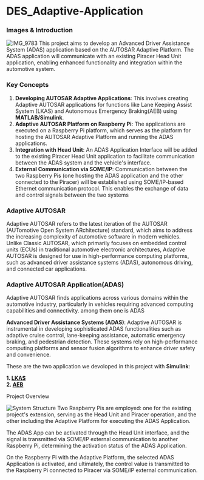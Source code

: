 # DES_Adaptive-Application

### Images & Introduction
![IMG_9783](https://github.com/SEA-ME-Team6/DES_Adaptive-Application/assets/106136905/475b990c-e120-4c40-bc05-60da683e9e58)
This project aims to develop an Advanced Driver Assistance System (ADAS) application based on the AUTOSAR Adaptive Platform. The ADAS application will communicate with an existing Piracer Head Unit application, enabling enhanced functionality and integration within the automotive system.

### Key Concepts

1. **Developing AUTOSAR Adaptive Applications**: This involves creating Adaptive AUTOSAR applications for functions like Lane Keeping Assist System (LKAS) and Autonomous Emergency Braking(AEB) using **MATLAB/Simulink**.
2. **Adaptive AUTOSAR Platform on Raspberry Pi**: The applications are executed on a Raspberry Pi platform, which serves as the platform for hosting the AUTOSAR Adaptive Platform and running the ADAS applications.
3. **Integration with Head Unit**: An ADAS Application Interface will be added to the existing Piracer Head Unit application to facilitate communication between the ADAS system and the vehicle's interface.
4. **External Communication via SOME/IP**: Communication between the two Raspberry Pis (one hosting the ADAS application and the other connected to the Piracer) will be established using SOME/IP-based Ethernet communication protocol. This enables the exchange of data and control signals between the two systems

### Adaptive AUTOSAR

Adaptive AUTOSAR refers to the latest iteration of the AUTOSAR (AUTomotive Open System ARchitecture) standard, which aims to address the increasing complexity of automotive software in modern vehicles. Unlike Classic AUTOSAR, which primarily focuses on embedded control units (ECUs) in traditional automotive electronic architectures, Adaptive AUTOSAR is designed for use in high-performance computing platforms, such as advanced driver assistance systems (ADAS), autonomous driving, and connected car applications.
</br>

### Adaptive AUTOSAR Application(ADAS)

Adaptive AUTOSAR finds applications across various domains within the automotive industry, particularly in vehicles requiring advanced computing capabilities and connectivity. among them one is ADAS 

**Advanced Driver Assistance Systems (ADAS)**: Adaptive AUTOSAR is instrumental in developing sophisticated ADAS functionalities such as adaptive cruise control, lane-keeping assistance, automatic emergency braking, and pedestrian detection. These systems rely on high-performance computing platforms and sensor fusion algorithms to enhance driver safety and convenience.

These are the two application we devoloped in this project with **Simulink**:  

**1. [LKAS](https://github.com/SEA-ME-Team6/DES_Adaptive-Application/blob/main/LKAS.md)**
</br>
**2. [AEB](https://github.com/SEA-ME-Team6/DES_Adaptive-Application/blob/main/AEB.md)**
</br>


Project Overview

![System Structure](https://github.com/SEA-ME-Team6/DES_Adative-Application/assets/106136905/68134ff2-53bd-4723-b158-2850ae3e43a1)
Two Raspberry Pis are employed: one for the existing project's extension, serving as the Head Unit and Piracer operation, and the other including the Adaptive Platform for executing the ADAS Application.

The ADAS App can be activated through the Head Unit interface, and the signal is transmitted via SOME/IP external communication to another Raspberry Pi, determining the activation status of the ADAS Application.

On the Raspberry Pi with the Adaptive Platform, the selected ADAS Application is activated, and ultimately, the control value is transmitted to the Raspberry Pi connected to Piracer via SOME/IP external communication.
</br>
</br>
